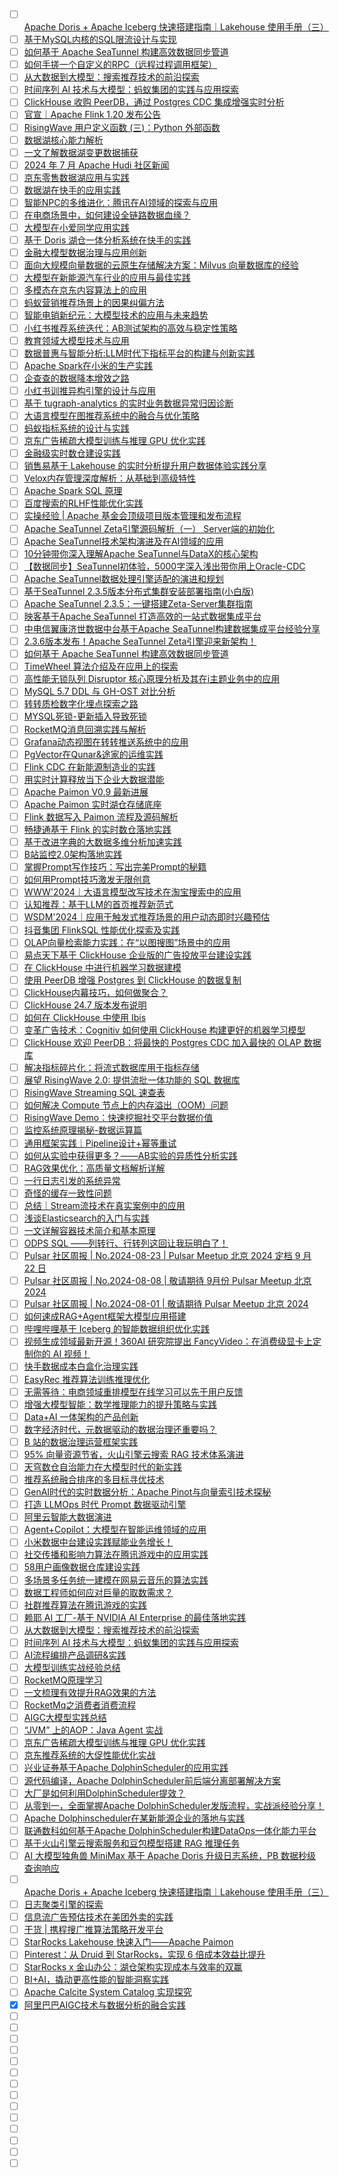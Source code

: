 - [ ] [Apache Doris + Apache Iceberg 快速搭建指南｜Lakehouse 使用手册（三）](https://mp.weixin.qq.com/s/roVZOo6UiV3_Nydr0FS7rQ)
- [ ] [基于MySQL内核的SQL限流设计与实现](https://mp.weixin.qq.com/s/oEay2_jf5C77s_KCn-2hjA)
- [ ] [如何基于 Apache SeaTunnel 构建高效数据同步管道](https://mp.weixin.qq.com/s/iaZryfC2b5ceKkdTJJJsag)
- [ ] [如何手搓一个自定义的RPC（远程过程调用框架）](https://mp.weixin.qq.com/s/dQUebz5N5WFSoe56VO898A)
- [ ] [从大数据到大模型：搜索推荐技术的前沿探索](https://mp.weixin.qq.com/s/uoYfm5SjM4VRHPj1xjEd-A)
- [ ] [时间序列 AI 技术与大模型：蚂蚁集团的实践与应用探索](https://mp.weixin.qq.com/s/vYqqYNQPnb-XFQ0QuYLkqQ)
- [ ] [ClickHouse 收购 PeerDB，通过 Postgres CDC 集成增强实时分析](https://mp.weixin.qq.com/s/hEW064tvzrV7hGkcst2vYQ)
- [ ] [官宣｜Apache Flink 1.20 发布公告](https://mp.weixin.qq.com/s/VMjMBdLGug2kTqtXkNj2xg)
- [ ] [RisingWave 用户定义函数 (三)：Python 外部函数](https://mp.weixin.qq.com/s/m4gzYtQg5RqkiN7PFDNzKQ)
- [ ] [数据湖核心能力解析](https://mp.weixin.qq.com/s/CmEsEPtyepfGzWXgag7lBw)
- [ ] [一文了解数据湖变更数据捕获](https://mp.weixin.qq.com/s/xEa7vvBYua_9bpK_iRCc9Q)
- [ ] [2024 年 7 月 Apache Hudi 社区新闻](https://mp.weixin.qq.com/s/fRgw03dNxXrikMya3nXniQ)
- [ ] [京东零售数据湖应用与实践](https://mp.weixin.qq.com/s/NScTGk63ycEMh-0spTvdJg)
- [ ] [数据湖在快手的应用实践](https://mp.weixin.qq.com/s/J6Rk_PwnQwhquy6FZSLulw)
- [ ] [智能NPC的多维进化：腾讯在AI领域的探索与应用](https://mp.weixin.qq.com/s/UAMNHpCrMfG6sfllw2pvhQ)
- [ ] [在电商场景中，如何建设全链路数据血缘？](https://mp.weixin.qq.com/s/0x07-avGGVdcgU1W4jj5zA)
- [ ] [大模型在小爱同学应用实践](https://mp.weixin.qq.com/s/M-agcbwjFC7_ZFglKm8jDg)
- [ ] [基于 Doris 湖仓一体分析系统在快手的实践](https://mp.weixin.qq.com/s/Wx-oGlyVv8T7o7Cbk6bzUg)
- [ ] [金融大模型数据治理与应用创新](https://mp.weixin.qq.com/s/fVh8TxWEUzUzzqM6Riu4TQ)
- [ ] [面向大规模向量数据的云原生存储解决方案：Milvus 向量数据库的经验](https://mp.weixin.qq.com/s/WoVg3peYX0oiSUyGYTpRQw)
- [ ] [大模型在新能源汽车行业的应用与最佳实践](https://mp.weixin.qq.com/s/cE-T-WLgouqAuyS-Vh5O-w)
- [ ] [多模态在京东内容算法上的应用](https://mp.weixin.qq.com/s/O-8YfYTpUO8ixtMl14BTPw)
- [ ] [蚂蚁营销推荐场景上的因果纠偏方法](https://mp.weixin.qq.com/s/G12bMZ4yg26Q8T7HXmzhmg)
- [ ] [智能电销新纪元：大模型技术的应用与未来趋势](https://mp.weixin.qq.com/s/2DuMr-IbnSAN-VNwNLYU1g)
- [ ] [小红书推荐系统迭代：AB测试架构的高效与稳定性策略](https://mp.weixin.qq.com/s/Mexs5YSDmGTLQuE_oz6HDg)
- [ ] [教育领域大模型技术与应用](https://mp.weixin.qq.com/s/uFrcDnsi04wLTUmQcGi7KA)
- [ ] [数据普惠与智能分析:LLM时代下指标平台的构建与创新实践](https://mp.weixin.qq.com/s/ukCMEvCLRy_usbKawjoYhw)
- [ ] [Apache Spark在小米的生产实践](https://mp.weixin.qq.com/s/zhyW_UIpY1kTU47j1gin7w)
- [ ] [企查查的数据降本增效之路](https://mp.weixin.qq.com/s/7CnLMgBAq8rDLrrcZWotcA)
- [ ] [小红书训推异构引擎的设计与应用](https://mp.weixin.qq.com/s/-5X0JZ3arHq03WoJcxLAGQ)
- [ ] [基于 tugraph-analytics 的实时业务数据异常归因诊断](https://mp.weixin.qq.com/s/R3OlbqBs8KMqbBwJHZHDQQ)
- [ ] [大语言模型在图推荐系统中的融合与优化策略](https://mp.weixin.qq.com/s/cZAsYgMRRkt1ov2s6V8DhA)
- [ ] [蚂蚁指标系统的设计与实践](https://mp.weixin.qq.com/s/-TxtgeL8HPdojCquViiB2Q)
- [ ] [京东广告稀疏大模型训练与推理 GPU 优化实践](https://mp.weixin.qq.com/s/4Cr4ItV31qyJpOjgZ1412Q)
- [ ] [金融级实时数仓建设实践](https://mp.weixin.qq.com/s/y1O3DDX8u86gOZTau74rWA)
- [ ] [销售易基于 Lakehouse 的实时分析提升用户数据体验实践分享](https://mp.weixin.qq.com/s/uSxxAekgfGDDZ8J7mCrqog)
- [ ] [Velox内存管理深度解析：从基础到高级特性](https://mp.weixin.qq.com/s/PCUB54mqqeHsSqhX-6lvVg)
- [ ] [Apache Spark SQL 原理](https://mp.weixin.qq.com/s/SU3VksnBcc5zL12gECSW2g)
- [ ] [百度搜索的RLHF性能优化实践](https://mp.weixin.qq.com/s/XTU-kRZKOEAn71QwCFpSzQ)
- [ ] [实操经验 | Apache 基金会顶级项目版本管理和发布流程](https://mp.weixin.qq.com/s/kwonupVFmBVYGaZ3O4zW2Q)
- [ ] [Apache SeaTunnel Zeta引擎源码解析（一） Server端的初始化](https://mp.weixin.qq.com/s/1jttRomyxDUnghqYTO7nwA)
- [ ] [Apache SeaTunnel技术架构演进及在AI领域的应用](https://mp.weixin.qq.com/s/Tm4nt5u7OZFGoRsNM6pTBA)
- [ ] [10分钟带你深入理解Apache SeaTunnel与DataX的核心架构](https://mp.weixin.qq.com/s/k54OtFH57cZ3Jnh94__8og)
- [ ] [【数据同步】SeaTunnel初体验，5000字深入浅出带你用上Oracle-CDC](https://mp.weixin.qq.com/s/NXaWCTKXg5aYYO0OVUjw1w)
- [ ] [Apache SeaTunnel数据处理引擎适配的演进和规划](https://mp.weixin.qq.com/s/z5Opub2dRva3zQkTqtSHOw)
- [ ] [基于SeaTunnel 2.3.5版本分布式集群安装部署指南(小白版)](https://mp.weixin.qq.com/s/o72D_Xik1g1PgiPz0GHJSw)
- [ ] [Apache SeaTunnel 2.3.5：一键搭建Zeta-Server集群指南](https://mp.weixin.qq.com/s/RE3gqqn_-7RzoGn-C76iPg)
- [ ] [映客基于Apache SeaTunnel 打造高效的一站式数据集成平台](https://mp.weixin.qq.com/s/L7EsQkmEA1nQQppYN8LEyA)
- [ ] [中电信翼康济世数据中台基于Apache SeaTunnel构建数据集成平台经验分享](https://mp.weixin.qq.com/s/SitGSc9iZYlH-nLpGR0AJw)
- [ ] [2.3.6版本发布！Apache SeaTunnel Zeta引擎迎来新架构！](https://mp.weixin.qq.com/s/wCVO3QEx0MJIQrKdJ1JBxw)
- [ ] [如何基于 Apache SeaTunnel 构建高效数据同步管道](https://mp.weixin.qq.com/s/iaZryfC2b5ceKkdTJJJsag)
- [ ] [TimeWheel 算法介绍及在应用上的探索](https://mp.weixin.qq.com/s/dopgOC5zdvyoy5phjAlH3A)
- [ ] [高性能无锁队列 Disruptor 核心原理分析及其在i主题业务中的应用](https://mp.weixin.qq.com/s/YKZ1n5O30nowOrfmjMcmOw)
- [ ] [MySQL 5.7 DDL 与 GH-OST 对比分析](https://mp.weixin.qq.com/s/YFpKp4Y1s6ITdaMLSE66Ow)
- [ ] [转转质检数字化埋点探索之路](https://mp.weixin.qq.com/s/oHbUqbYQToShsLYFQWRf6A)
- [ ] [MYSQL死锁-更新插入导致死锁](https://mp.weixin.qq.com/s/hJQASf94Q68ZW2C3DuEs0A)
- [ ] [RocketMQ消息回溯实践与解析](https://mp.weixin.qq.com/s/gI303eszTbTi5hin-dw4UQ)
- [ ] [Grafana动态视图在转转推送系统中的应用](https://mp.weixin.qq.com/s/stW6eLoOzewkAb5ngdKx4A)
- [ ] [PgVector在Qunar&途家的运维实践](https://mp.weixin.qq.com/s/gvaqEEwjuEDBk9nGUeoUwQ)
- [ ] [Flink CDC 在新能源制造业的实践](https://mp.weixin.qq.com/s/CvthbJQ3E0EvQ0_yRZ84dg)
- [ ] [用实时计算释放当下企业大数据潜能](https://mp.weixin.qq.com/s/t6Mo3TZOtk31C5fCu_Sjjw)
- [ ] [Apache Paimon V0.9 最新进展](https://mp.weixin.qq.com/s/_rvOUjX_vRlvo9RBwy_ZbA)
- [ ] [Apache Paimon 实时湖仓存储底座](https://mp.weixin.qq.com/s/todRtMpNPnq5f1IXZmooMA)
- [ ] [Flink 数据写入 Paimon 流程及源码解析](https://mp.weixin.qq.com/s/-mXLkAMiMpeym1_zEiYDcQ)
- [ ] [畅捷通基于 Flink 的实时数仓落地实践](https://mp.weixin.qq.com/s/x7CMkuXygitnnYk3yPi3CQ)
- [ ] [基于改进字典的大数据多维分析加速实践](https://mp.weixin.qq.com/s/XSrRc5ccHFJBE-IzORm-3Q)
- [ ] [B站监控2.0架构落地实践](https://mp.weixin.qq.com/s/gTB_hEXJQ2gz_oP7VN3-dg)
- [ ] [掌握Prompt写作技巧：写出完美Prompt的秘籍](https://mp.weixin.qq.com/s/NsRY_hEUSEZbubWYK1_1RQ)
- [ ] [如何用Prompt技巧激发无限创意](https://mp.weixin.qq.com/s/Qlz2iyO6dN4-MWJmIHZIiQ)
- [ ] [WWW'2024｜大语言模型改写技术在淘宝搜索中的应用](https://mp.weixin.qq.com/s/DfHWs_773gErF6o0y9cw9Q)
- [ ] [认知推荐：基于LLM的首页推荐新范式](https://mp.weixin.qq.com/s/J2GVJcZoL5tSbgWR0qzZGQ)
- [ ] [WSDM'2024｜应用于触发式推荐场景的用户动态即时兴趣预估](https://mp.weixin.qq.com/s/t9MxXW-Hbo1uT_PCyJoVuQ)
- [ ] [抖音集团 FlinkSQL 性能优化探索及实践](https://mp.weixin.qq.com/s/HcloGlb18KJlouEd68FPgw)
- [ ] [OLAP向量检索能力实践：在“以图搜图”场景中的应用](https://mp.weixin.qq.com/s/l89q3s3Q64bdyP2c8wV8EA)
- [ ] [易点天下基于 ClickHouse 企业版的广告投放平台建设实践](https://mp.weixin.qq.com/s/IOFfWefWrf-oczijWRWmbw)
- [ ] [在 ClickHouse 中进行机器学习数据建模](https://mp.weixin.qq.com/s/o8abh1ZI1vERpgGQQqwK0w)
- [ ] [使用 PeerDB 增强 Postgres 到 ClickHouse 的数据复制](https://mp.weixin.qq.com/s/BDU98fe-KSzfL2PivYJnXQ)
- [ ] [ClickHouse内幕技巧，如何做聚合？](https://mp.weixin.qq.com/s/UYoRFpJxS-H969okhl1Wkw)
- [ ] [ClickHouse 24.7 版本发布说明](https://mp.weixin.qq.com/s/aIfzqSscl-me-zPCx0t6iQ)
- [ ] [如何在 ClickHouse 中使用 Ibis](https://mp.weixin.qq.com/s/63kG9ZakA1nmJ0XP3y7_EA)
- [ ] [变革广告技术：Cognitiv 如何使用 ClickHouse 构建更好的机器学习模型](https://mp.weixin.qq.com/s/5d-uusHLg-2XTgjxiyBo3w)
- [ ] [ClickHouse 欢迎 PeerDB：将最快的 Postgres CDC 加入最快的 OLAP 数据库](https://mp.weixin.qq.com/s/G_ODP39SZzEFDYhUvRF5Pg)
- [ ] [解决指标碎片化：将流式数据库用于指标存储](https://mp.weixin.qq.com/s/88YOwEF3Aw9bZxanM8zLAA)
- [ ] [展望 RisingWave 2.0: 提供流批一体功能的 SQL 数据库](https://mp.weixin.qq.com/s/AvWdafKo8EVNnW80pBz09w)
- [ ] [RisingWave Streaming SQL 速查表](https://mp.weixin.qq.com/s/TdCNclBrGewycX9_IuT4gg)
- [ ] [如何解决 Compute 节点上的内存溢出（OOM）问题](https://mp.weixin.qq.com/s/lqf6Lu0NWPuVuWqQsHJf9g)
- [ ] [RisingWave Demo：快速挖掘社交平台数据价值](https://mp.weixin.qq.com/s/OT7IpUJoTVqNypOWlHv2jA)
- [ ] [监控系统原理揭秘-数据运算篇](https://mp.weixin.qq.com/s/TQJITSJ70FEIQ_ZVIyD3cA)
- [ ] [通用框架实践｜Pipeline设计+幂等重试](https://mp.weixin.qq.com/s/bBZFDx6WwRfTnfQS08Mesg)
- [ ] [如何从实验中获得更多？——AB实验的异质性分析实践](https://mp.weixin.qq.com/s/FjifDJTSnOYXBymJ0hI5Dw)
- [ ] [RAG效果优化：高质量文档解析详解](https://mp.weixin.qq.com/s/-aocUBeHsE0fbT5MTshqCA)
- [ ] [一行日志引发的系统异常](https://mp.weixin.qq.com/s/fkKSARsOZrGjjE7R57PjUA)
- [ ] [奇怪的缓存一致性问题](https://mp.weixin.qq.com/s/hcmRh493yWJUJTJl0tlZWw)
- [ ] [总结｜Stream流技术在真实案例中的应用](https://mp.weixin.qq.com/s/mZbejfgxLVwO7pu4nkRjIg)
- [ ] [浅谈Elasticsearch的入门与实践](https://mp.weixin.qq.com/s/wlh2AHpNLrz9dHxPw9UrkQ)
- [ ] [一文详解容器技术简介和基本原理](https://mp.weixin.qq.com/s/qF1IQjy-A4xijW9YRf8Rvg)
- [ ] [ODPS SQL ——列转行、行转列这回让我玩明白了！](https://mp.weixin.qq.com/s/93EiX5nUeTSxyDOt3SE1CA)
- [ ] [Pulsar 社区周报 | No.2024-08-23 | Pulsar Meetup 北京 2024 定档 9 月 22 日](https://mp.weixin.qq.com/s/s52VzPF7YMzBCsp1rNTmQA)
- [ ] [Pulsar 社区周报 | No.2024-08-08 | 敬请期待 9月份 Pulsar Meetup 北京 2024](https://mp.weixin.qq.com/s/qxpwTUr3x-BoXJalkuCC-g)
- [ ] [Pulsar 社区周报 | No.2024-08-01 | 敬请期待 Pulsar Meetup 北京 2024](https://mp.weixin.qq.com/s/j4XFsD6hww5cMgM2sJdOMA)
- [ ] [如何速成RAG+Agent框架大模型应用搭建](https://mp.weixin.qq.com/s/VkshAGjPTfTbKfgyNvM8uw)
- [ ] [哔哩哔哩基于 Iceberg 的智能数据组织优化实践](https://mp.weixin.qq.com/s/CA6ZEkQTy6g_ZsEvVxfkLg)
- [ ] [视频生成领域最新开源！360AI 研究院提出 FancyVideo：在消费级显卡上定制你的 AI 视频！](https://mp.weixin.qq.com/s/PoHwYxVqwV3uyfe7V221Fw)
- [ ] [快手数据成本白盒化治理实践](https://mp.weixin.qq.com/s/PvwmQOrXYwRsvYnRgR9xNQ)
- [ ] [EasyRec 推荐算法训练推理优化](https://mp.weixin.qq.com/s/nbYdmG7ieYjmPixY0WTSNA)
- [ ] [无需等待：电商领域重排模型在线学习可以先于用户反馈](https://mp.weixin.qq.com/s/jl3ZC1OBCzvq6OBrUmCjYQ)
- [ ] [增强大模型智能：数学推理能力的提升策略与实践](https://mp.weixin.qq.com/s/4YjJzbMOYPtjic9r_bXg8w)
- [ ] [Data+AI 一体架构的产品创新](https://mp.weixin.qq.com/s/igZk0CY-KoEigjjgWWq9sw)
- [ ] [数字经济时代，元数据驱动的数据治理还重要吗？](https://mp.weixin.qq.com/s/OjegjkHN0KHxJ8tHnCbVYg)
- [ ] [B 站的数据治理运营框架实践](https://mp.weixin.qq.com/s/jEkYJyc6j-qMQb-TTi0eHg)
- [ ] [95% 向量资源节省，火山引擎云搜索 RAG 技术体系演进](https://mp.weixin.qq.com/s/tTyyBcf0SOfP7KY1D91cEA)
- [ ] [天穹数仓自治能力在大模型时代的新实践](https://mp.weixin.qq.com/s/uBxUOMZQDcXRdyy_WNxrZw)
- [ ] [推荐系统融合排序的多目标寻优技术](https://mp.weixin.qq.com/s/Wy4t_rn2h45mDwVnGWk57A)
- [ ] [GenAI时代的实时数据分析：Apache Pinot与向量索引技术探秘](https://mp.weixin.qq.com/s/hyG-xrZrdft77hA2adMY2g)
- [ ] [打造 LLMOps 时代 Prompt 数据驱动引擎](https://mp.weixin.qq.com/s/PurPjjBLDQafX_-s5MbpDg)
- [ ] [阿里云智能大数据演进](https://mp.weixin.qq.com/s/tBxKSIkQ6nns_QKdqLiQXw)
- [ ] [Agent+Copilot：大模型在智能运维领域的应用](https://mp.weixin.qq.com/s/gsX1Sc-zHDGaDhki3m7c0w)
- [ ] [小米数据中台建设实践赋能业务增长！](https://mp.weixin.qq.com/s/xTgLm04UWH1kAoL9YCVN7g)
- [ ] [社交传播和影响力算法在腾讯游戏中的应用实践](https://mp.weixin.qq.com/s/utZ5OZEuPyg6WV0a-TEfSQ)
- [ ] [58用户画像数据仓库建设实践](https://mp.weixin.qq.com/s/3D6l-dn4oThglJosVJ04EQ)
- [ ] [多场景多任务统一建模在网易云音乐的算法实践](https://mp.weixin.qq.com/s/DBNNLe678gfZiOjf3Pm0ZQ)
- [ ] [数据工程师如何应对巨量的取数需求？](https://mp.weixin.qq.com/s/ySfJmVj0M9JiaNQx7cOI9A)
- [ ] [社群推荐算法在腾讯游戏的实践](https://mp.weixin.qq.com/s/5NVPoJ16VgFpJOUNQnBfew)
- [ ] [赖耶 AI 工厂-基于 NVIDIA AI Enterprise 的最佳落地实践](https://mp.weixin.qq.com/s/VT0vQlUrhS7Mj1c8e7IGjA)
- [ ] [从大数据到大模型：搜索推荐技术的前沿探索](https://mp.weixin.qq.com/s/uoYfm5SjM4VRHPj1xjEd-A)
- [ ] [时间序列 AI 技术与大模型：蚂蚁集团的实践与应用探索](https://mp.weixin.qq.com/s/vYqqYNQPnb-XFQ0QuYLkqQ)
- [ ] [AI流程编排产品调研&实践](https://mp.weixin.qq.com/s/I6azx3fwbYeN6cUB4OBAvw)
- [ ] [大模型训练实战经验总结](https://mp.weixin.qq.com/s/ItpCTCcMjTWQJtgpvdwTfw)
- [ ] [RocketMQ原理学习](https://mp.weixin.qq.com/s/vvL0BDSUOTJNiOiDX4RQ0A)
- [ ] [一文梳理有效提升RAG效果的方法](https://mp.weixin.qq.com/s/cSUM-U-JEcVerZtOqKKncA)
- [ ] [RocketMq之消费者消费流程](https://mp.weixin.qq.com/s/BmNsfEN3e50lqlcbzH8axA)
- [ ] [AIGC大模型实践总结](https://mp.weixin.qq.com/s/hM_C3hqZjjp6eNIeusP6bw)
- [ ] [“JVM” 上的AOP：Java Agent 实战](https://mp.weixin.qq.com/s/mX7v5lgfC7JXj-X6xUE3hw)
- [ ] [京东广告稀疏大模型训练与推理 GPU 优化实践](https://mp.weixin.qq.com/s/xfAZ4w7Rp6A5JW1M5Fj7aw)
- [ ] [京东推荐系统的大促性能优化实战](https://mp.weixin.qq.com/s/dRTjzLOIBXYd-lx1A8hb7w)
- [ ] [兴业证券基于Apache DolphinScheduler的应用实践](https://mp.weixin.qq.com/s/i1dy_Rg4qARTAL3i_I4yuQ)
- [ ] [源代码编译，Apache DolphinScheduler前后端分离部署解决方案](https://mp.weixin.qq.com/s/b8ug1dOB1YOV8Bn3I9LM7Q)
- [ ] [大厂是如何利用DolphinScheduler提效？](https://mp.weixin.qq.com/s/Q9U1yKqL83CnYWu21bPBWA)
- [ ] [从零到一，全面掌握Apache DolphinScheduler发版流程，实战派经验分享！](https://mp.weixin.qq.com/s/0hajsSdycTAqIyKTXToTOg)
- [ ] [Apache Dolphinscheduler在某新能源企业的落地与实践](https://mp.weixin.qq.com/s/r233942w2qzYCWIojoZlFg)
- [ ] [联通数科如何基于Apache DolphinScheduler构建DataOps一体化能力平台](https://mp.weixin.qq.com/s/fDXJtdbWIOTB55jm6vF4nw)
- [ ] [基于火山引擎云搜索服务和豆包模型搭建 RAG 推理任务](https://mp.weixin.qq.com/s/Wwst5Jjm3oYJTve1QnmuNg)
- [ ] [AI 大模型独角兽 MiniMax 基于 Apache Doris 升级日志系统，PB 数据秒级查询响应](https://mp.weixin.qq.com/s/7V19OjT5ThVM954too9dqQ)
- [ ] [Apache Doris + Apache Iceberg 快速搭建指南｜Lakehouse 使用手册（三）](https://mp.weixin.qq.com/s/roVZOo6UiV3_Nydr0FS7rQ)
- [ ] [日志聚类引擎的探索](https://mp.weixin.qq.com/s/HhlOdlX1aIPqoCVMBakRhQ)
- [ ] [信息流广告预估技术在美团外卖的实践](https://mp.weixin.qq.com/s/LqkYvp-OFEpWCcRzEy1b5Q)
- [ ] [干货 | 携程搜广推算法策略开发平台](https://mp.weixin.qq.com/s/vF9WX9nLJ04CL60yxUYA7Q)
- [ ] [StarRocks Lakehouse 快速入门——Apache Paimon](https://mp.weixin.qq.com/s/IWyFkdceXOhuBUDABCSbuA)
- [ ] [Pinterest：从 Druid 到 StarRocks，实现 6 倍成本效益比提升](https://mp.weixin.qq.com/s/-u6v7rQ06M8UDQkVL1TDgg)
- [ ] [StarRocks x 金山办公：湖仓架构实现成本与效率的双赢](https://mp.weixin.qq.com/s/otKP2IZLMFHvWmAPsbG4Ow)
- [ ] [BI+AI，撬动更高性能的智能洞察实践](https://mp.weixin.qq.com/s/P6h_glUwuso2ohteT8a3UQ)
- [ ] [Apache Calcite System Catalog 实现探究](https://mp.weixin.qq.com/s/uX0ss0Z1RWYo04bhkPulvQ)
- [x] [阿里巴巴AIGC技术与数据分析的融合实践](https://smartsi.blog.csdn.net/article/details/143126542)
- [ ] []()
- [ ] []()
- [ ] []()
- [ ] []()
- [ ] []()
- [ ] []()
- [ ] []()
- [ ] []()
- [ ] []()
- [ ] []()
- [ ] []()
- [ ] []()
- [ ] []()
- [ ] []()
